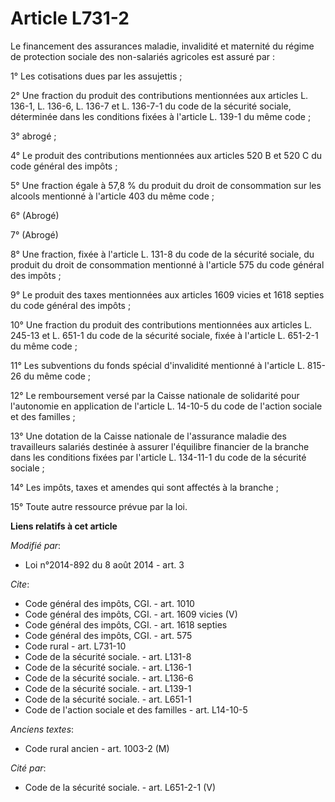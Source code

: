 # Article L731-2

Le financement des assurances maladie, invalidité et maternité du régime de protection sociale des non-salariés agricoles est
assuré par : 

1° Les cotisations dues par les assujettis ; 

2° Une fraction du produit des contributions mentionnées aux articles L. 136-1, L. 136-6, L. 136-7 et L. 136-7-1 du code de
la sécurité sociale, déterminée dans les conditions fixées à l'article L. 139-1 du même code ; 

3° abrogé ; 

4° Le produit des contributions mentionnées aux articles 520 B et 520 C du code général des impôts ; 

5° Une fraction égale à 57,8 % du produit du droit de consommation sur les alcools mentionné à l'article 403 du même code ; 

6° (Abrogé) 

7° (Abrogé) 

8° Une fraction, fixée à l'article L. 131-8 du code de la sécurité sociale, du produit du droit de consommation mentionné à
l'article 575 du code général des impôts ; 

9° Le produit des taxes mentionnées aux articles 1609 vicies et 1618 septies du code général des impôts ; 

10° Une fraction du produit des contributions mentionnées aux articles L. 245-13 et L. 651-1 du code de la sécurité sociale,
fixée à l'article L. 651-2-1 du même code ; 

11° Les subventions du fonds spécial d'invalidité mentionné à l'article L. 815-26 du même code ; 

12° Le remboursement versé par la Caisse nationale de solidarité pour l'autonomie en application de l'article L. 14-10-5 du
code de l'action sociale et des familles ; 

13° Une dotation de la Caisse nationale de l'assurance maladie des travailleurs salariés destinée à assurer l'équilibre
financier de la branche dans les conditions fixées par l'article L. 134-11-1 du code de la sécurité sociale ; 

14° Les impôts, taxes et amendes qui sont affectés à la branche ; 

15° Toute autre ressource prévue par la loi.

**Liens relatifs à cet article**

_Modifié par_:

  - Loi n°2014-892 du 8 août 2014 - art. 3

_Cite_:

  - Code général des impôts, CGI. - art. 1010
  - Code général des impôts, CGI. - art. 1609 vicies (V)
  - Code général des impôts, CGI. - art. 1618 septies
  - Code général des impôts, CGI. - art. 575
  - Code rural - art. L731-10
  - Code de la sécurité sociale. - art. L131-8
  - Code de la sécurité sociale. - art. L136-1
  - Code de la sécurité sociale. - art. L136-6
  - Code de la sécurité sociale. - art. L139-1
  - Code de la sécurité sociale. - art. L651-1
  - Code de l'action sociale et des familles - art. L14-10-5

_Anciens textes_:

  - Code rural ancien - art. 1003-2 (M)

_Cité par_:

  - Code de la sécurité sociale. - art. L651-2-1 (V)
